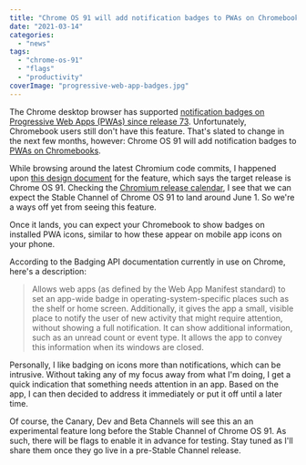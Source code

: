 ```yaml
---
title: "Chrome OS 91 will add notification badges to PWAs on Chromebooks"
date: "2021-03-14"
categories: 
  - "news"
tags: 
  - "chrome-os-91"
  - "flags"
  - "productivity"
coverImage: "progressive-web-app-badges.jpg"
---
```


The Chrome desktop browser has supported [notification badges on Progressive Web Apps (PWAs) since release 73](https://www.chromestatus.com/feature/6068482055602176). Unfortunately, Chromebook users still don't have this feature. That's slated to change in the next few months, however: Chrome OS 91 will add notification badges to [PWAs on Chromebooks](https://www.aboutchromebooks.com/tag/progressive-web-apps/).

While browsing around the latest Chromium code commits, I happened upon [this design document](https://chromium-review.googlesource.com/c/chromium/src/+/2748138) for the feature, which says the target release is Chrome OS 91. Checking the [Chromium release calendar](https://chromiumdash.appspot.com/schedule "https://chromiumdash.appspot.com/schedule"), I see that we can expect the Stable Channel of Chrome OS 91 to land around June 1. So we're a ways off yet from seeing this feature.

Once it lands, you can expect your Chromebook to show badges on installed PWA icons, similar to how these appear on mobile app icons on your phone.

According to the Badging API documentation currently in use on Chrome, here's a description:

> Allows web apps (as defined by the Web App Manifest standard) to set an app-wide badge in operating-system-specific places such as the shelf or home screen. Additionally, it gives the app a small, visible place to notify the user of new activity that might require attention, without showing a full notification. It can show additional information, such as an unread count or event type. It allows the app to convey this information when its windows are closed.

Personally, I like badging on icons more than notifications, which can be intrusive. Without taking any of my focus away from what I'm doing, I get a quick indication that something needs attention in an app. Based on the app, I can then decided to address it immediately or put it off until a later time.

Of course, the Canary, Dev and Beta Channels will see this an an experimental feature long before the Stable Channel of Chrome OS 91. As such, there will be flags to enable it in advance for testing. Stay tuned as I'll share them once they go live in a pre-Stable Channel release.
